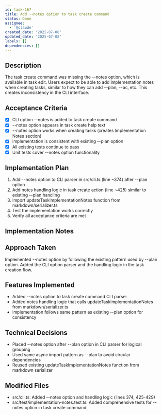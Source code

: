 ```yaml
---
id: task-167
title: Add --notes option to task create command
status: Done
assignee:
  - '@claude'
created_date: '2025-07-08'
updated_date: '2025-07-08'
labels: []
dependencies: []
---
```


## Description

The task create command was missing the --notes option, which is available in task edit. Users expect to be able to add implementation notes when creating tasks, similar to how they can add --plan, --ac, etc. This creates inconsistency in the CLI interface.

## Acceptance Criteria

- [x] CLI option --notes is added to task create command
- [x] --notes option appears in task create help text
- [x] --notes option works when creating tasks (creates Implementation Notes section)
- [x] Implementation is consistent with existing --plan option
- [x] All existing tests continue to pass
- [x] Unit tests cover --notes option functionality
## Implementation Plan

1. Add --notes option to CLI parser in src/cli.ts (line ~374) after --plan option
2. Add notes handling logic in task create action (line ~425) similar to existing --plan handling
3. Import updateTaskImplementationNotes function from markdown/serializer.ts
4. Test the implementation works correctly
5. Verify all acceptance criteria are met

## Implementation Notes

## Approach Taken

Implemented --notes option by following the existing pattern used by --plan option. Added the CLI option parser and the handling logic in the task creation flow.

## Features Implemented

- Added --notes option to task create command CLI parser
- Added notes handling logic that calls updateTaskImplementationNotes from markdown/serializer.ts
- Implementation follows same pattern as existing --plan option for consistency

## Technical Decisions

- Placed --notes option after --plan option in CLI parser for logical grouping
- Used same async import pattern as --plan to avoid circular dependencies
- Reused existing updateTaskImplementationNotes function from markdown serializer

## Modified Files

- src/cli.ts: Added --notes option and handling logic (lines 374, 425-429)
- src/test/implementation-notes.test.ts: Added comprehensive tests for --notes option in task create command
